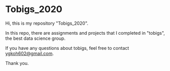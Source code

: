 # Tobigs_2020

Hi, this is my repository "Tobigs_2020".

In this repo, there are assignments and projects that I completed in "tobigs", the best data science group.

If you have any questions about tobigs, feel free to contact ygkoh602@gmail.com.

Thank you.
